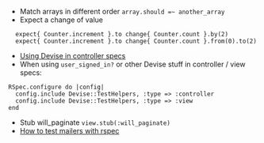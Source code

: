 * Match arrays in different order `array.should =~ another_array`
* Expect a change of value
```
  expect{ Counter.increment }.to change{ Counter.count }.by(2)
  expect{ Counter.increment }.to change{ Counter.count }.from(0).to(2)
```
* [Using Devise in controller specs](https://github.com/plataformatec/devise/wiki/How-To%3a-Controllers-tests-with-Rails-3-%28and-rspec%29)
* When using `user_signed_in?` or other Devise stuff in controller / view specs:
```
RSpec.configure do |config|
  config.include Devise::TestHelpers, :type => :controller
  config.include Devise::TestHelpers, :type => :view
end
```
* Stub will_paginate `view.stub(:will_paginate)`
* [How to test mailers with rspec](http://blog.lucascaton.com.br/index.php/2010/10/25/how-to-test-mailers-in-rails-3-with-rspec/)
